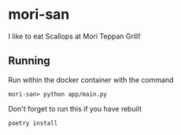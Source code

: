 # mori-san
I like to eat Scallops at Mori Teppan Grill!

## Running

Run within the docker container with the command

```
mori-san> python app/main.py 
```

Don't forget to run this if you have rebuilt

```
poetry install
```
